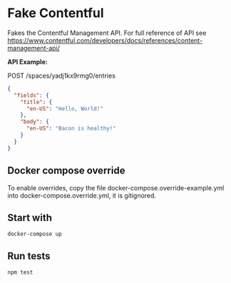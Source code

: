 Fake Contentful
========================

Fakes the Contentful Management API.
For full reference of API see https://www.contentful.com/developers/docs/references/content-management-api/

**API Example:**   

POST /spaces/yadj1kx9rmg0/entries

```json
{
  "fields": {
    "title": {
      "en-US": "Hello, World!"
    },
    "body": {
      "en-US": "Bacon is healthy!"
    }
  }
}
```

Docker compose override
-----------------------

To enable overrides, copy the file docker-compose.override-example.yml into docker-compose.override.yml, it is gitignored.


Start with
----------

```shell
docker-compose up
```


Run tests
---------

```shell
npm test
```
